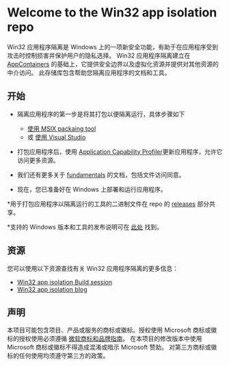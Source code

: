 # Welcome to the Win32 app isolation repo
Win32 应用程序隔离是 Windows 上的一项新安全功能，有助于在应用程序受到攻击时控制损害并保护用户的隐私选择。
Win32 应用程序隔离建立在 [AppContainers](https://learn.microsoft.com/en-us/windows/win32/secauthz/implementing-an-appcontainer) 的基础上，它提供安全边界以及虚拟化资源并提供对其他资源的中介访问。
此存储库包含帮助您隔离应用程序的文档和工具。

## 开始 
* 隔离应用程序的第一步是将其打包以便隔离运行，具体步骤如下
	* [使用 MSIX packaing tool](docs/packaging/msix-packaging-tool.md)
	* 或 [使用 Visual Studio](docs/packaging/packaging-with-visual-studio.md)
	
* 打包应用程序后，使用 [Application Capability Profiler](docs/profiler/application-capability-profiler.md)更新应用程序，允许它访问更多资源。
* 我们还有更多关于 [fundamentals](docs/fundamentals) 的文档，包括文件访问同意。
* 现在，您已准备好在 Windows 上部署和运行应用程序。

*用于打包应用程序以隔离运行的工具的二进制文件在 repo 的 [releases](https://github.com/microsoft/win32-app-isolation/releases) 部分共享。

*支持的 Windows 版本和工具的发布说明可在 [此处](relnotes/windows-release-notes.md) 找到。

## 资源
您可以使用以下资源查找有关 Win32 应用程序隔离的更多信息： 
* [Win32 app isolation Build session](https://www.youtube.com/watch?v=w6VwHGPz12w&pp=ygUTd2luMzIgYXBwIGlzb2xhdGlvbg%3D%3D&ab_channel=MicrosoftDeveloper)
* [Win32 app isolation blog](https://blogs.windows.com/windowsdeveloper/2023/06/14/public-preview-improve-win32-app-security-via-app-isolation/)

## 声明
本项目可能包含项目、产品或服务的商标或徽标。授权使用 Microsoft 
商标或徽标的授权使用必须遵循 
[微软商标和品牌指南](https://www.microsoft.com/en-us/legal/intellectualproperty/trademarks/usage/general)。
在本项目的修改版本中使用 Microsoft 商标或徽标不得造成混淆或暗示 Microsoft 赞助。
对第三方商标或徽标的任何使用均须遵守第三方的政策。
